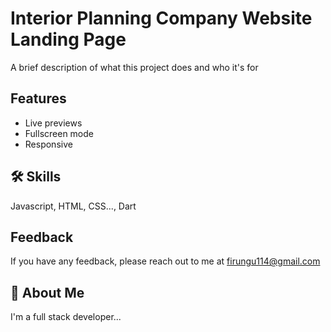 # Interior Planning Company Website Landing Page

A brief description of what this project does and who it's for

## Features

- Live previews
- Fullscreen mode
- Responsive

## 🛠 Skills

Javascript, HTML, CSS..., Dart

## Feedback

If you have any feedback, please reach out to me at firungu114@gmail.com

## 🚀 About Me

I'm a full stack developer...
